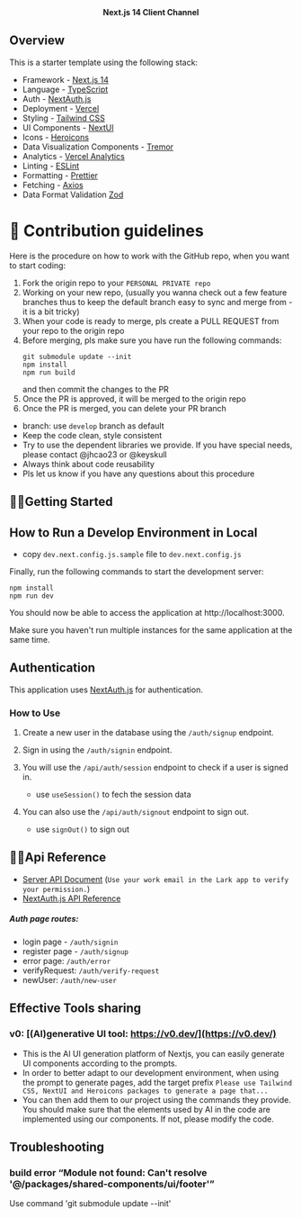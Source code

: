 
<div align="center"><strong>Next.js 14 Client Channel</strong></div>
</div>

## Overview

This is a starter template using the following stack:

- Framework - [Next.js 14](https://nextjs.org/14)
- Language - [TypeScript](https://www.typescriptlang.org)
- Auth - [NextAuth.js](https://next-auth.js.org)
- Deployment - [Vercel](https://vercel.com/docs/concepts/next.js/overview)
- Styling - [Tailwind CSS](https://tailwindcss.com)
- UI Components - [NextUI](https://nextui.org/)
- Icons - [Heroicons](https://heroicons.com/)
- Data Visualization Components - [Tremor](https://www.tremor.so)
- Analytics - [Vercel Analytics](https://vercel.com/analytics)
- Linting - [ESLint](https://eslint.org)
- Formatting - [Prettier](https://prettier.io)
- Fetching - [Axios](https://github.com/axios/axios)
- Data Format Validation [Zod](https://zod.dev/)


# 🌈 Contribution guidelines
Here is the procedure on how to work with the GitHub repo, when you want to start coding:
1. Fork the origin repo to your `PERSONAL PRIVATE repo`
2. Working on your new repo, (usually you wanna check out a few feature branches thus to keep the default branch easy to sync and merge from - it is a bit tricky)
3. When your code is ready to merge, pls create a PULL REQUEST from your repo to the origin repo
4. Before merging, pls make sure you have run the following commands:
   ```console
   git submodule update --init
   npm install
   npm run build
   ```
   and then commit the changes to the PR
5. Once the PR is approved, it will be merged to the origin repo
6. Once the PR is merged, you can delete your PR branch

- branch: use `develop` branch as default
- Keep the code clean, style consistent
- Try to use the dependent libraries we provide. If you have special needs, please contact @jhcao23 or @keyskull 
- Always think about code reusability
- Pls let us know if you have any questions about this procedure


## 🙋‍♀️Getting Started

## How to Run a Develop Environment in Local 

* copy `dev.next.config.js.sample` file to `dev.next.config.js`

Finally, run the following commands to start the development server:

```console
npm install
npm run dev
```

You should now be able to access the application at http://localhost:3000.

Make sure you haven't run multiple instances for the same application at the same time.

## Authentication

This application uses [NextAuth.js](https://next-auth.js.org) for authentication.

### How to Use

1. Create a new user in the database using the `/auth/signup` endpoint.

2. Sign in using the `/auth/signin` endpoint.

3. You will use the `/api/auth/session` endpoint to check if a user is signed in.
   * use `useSession()` to fech the session data

4. You can also use the `/api/auth/signout` endpoint to sign out.
   * use `signOut()` to sign out

## 👩‍💻Api Reference

* [Server API Document](https://doc.mitech.ai/) (`Use your work email in the Lark app to verify your permission.`)
* [NextAuth.js API Reference](https://next-auth.js.org/getting-started/rest-api)

##### Auth page routes:
* login page - `/auth/signin`
* register page - `/auth/signup`
* error page: `/auth/error`
* verifyRequest: `/auth/verify-request`
* newUser: `/auth/new-user`



## Effective Tools sharing
### v0: [(AI)generative UI tool: https://v0.dev/](https://v0.dev/)
- This is the AI UI generation platform of Nextjs, you can easily generate UI components according to the prompts. 
- In order to better adapt to our development environment, when using the prompt to generate pages, add the target prefix `Please use Tailwind CSS, NextUI and Heroicons packages to generate a page that...`
- You can then add them to our project using the commands they provide. You should make sure that the elements used by AI in the code are implemented using our components. If not, please modify the code.

## Troubleshooting
### build error “Module not found: Can't resolve '@/packages/shared-components/ui/footer'”
Use command 'git submodule update --init'
